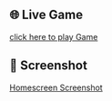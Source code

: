 ## 🌐 Live Game 
[click here to play Game](https://kartik7807.github.io/Siman-Say---Game/)

## 📸 Screenshot
[Homescreen Screenshot](https://github.com/kartik7807/Siman-Say---Game/blob/main/Screenshot%202025-09-16%20at%205.56.41%E2%80%AFPM.png?raw=true)


